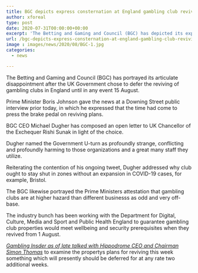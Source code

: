 ```yaml
---
title: BGC depicts express consternation at England gambling club reviving deferral
author: xforeal 
type: post
date: 2020-07-31T00:00:00+00:00
excerpt: 'The Betting and Gaming and Council (BGC) has depicted its express disappointment after the UK Government chose to postpone the reviving of club in England until in any event 15 August '
url: /bgc-depicts-express-consternation-at-england-gambling-club-reviving-deferral/
image : images/news/2020/08/BGC-1.jpg
categories:
  - news

---
```

The Betting and Gaming and Council (BGC) has portrayed its articulate disappointment after the UK Government chose to defer the reviving of gambling clubs in England until in any event 15 August. 

Prime Minister Boris Johnson gave the news at a Downing Street public interview prior today, in which he expressed that the time had come to press the brake pedal on reviving plans. 

BGC CEO Michael Dugher has composed an open letter to UK Chancellor of the Exchequer Rishi Sunak in light of the choice. 

Dugher named the Government U-turn as profoundly strange, conflicting and profoundly harming to those organizations and a great many staff they utilize. 

Reiterating the contention of his ongoing tweet, Dugher addressed why club ought to stay shut in zones without an expansion in COVID-19 cases, for example, Bristol. 

The BGC likewise portrayed the Prime Ministers attestation that gambling clubs are at higher hazard than different businesss as odd and very off-base. 

The industry bunch has been working with the Department for Digital, Culture, Media and Sport and Public Health England to guarantee gambling club properties would meet wellbeing and security prerequisites when they revived from 1 August. 

_[Gambling Insder as of late talked with Hippodrome CEO and Chairman Simon Thomas][1]_ to examine the propertys plans for reviving this week something which will presently should be deferred for at any rate two additional weeks.

 [1]: https://www.youtube.com/watch?v=tqqP47FUQbY&feature=emb_title